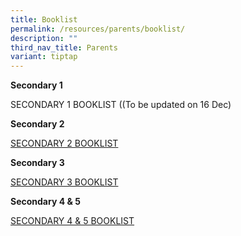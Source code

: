 ```yaml
---
title: Booklist
permalink: /resources/parents/booklist/
description: ""
third_nav_title: Parents
variant: tiptap
---
```

<p><strong>Secondary 1</strong>
</p>
<p>SECONDARY 1 BOOKLIST ((To be updated on 16 Dec)</p>
<p><strong>Secondary 2</strong>
</p>
<p><a href="/files/Booklist/Sec2bk2025.pdf" rel="noopener noreferrer nofollow" target="_blank">SECONDARY 2 BOOKLIST</a>
</p>
<p><strong>Secondary 3</strong>
</p>
<p><a href="/files/Booklist/Sec3bk2025.pdf" rel="noopener noreferrer nofollow" target="_blank">SECONDARY 3 BOOKLIST</a>
</p>
<p><strong>Secondary 4 &amp; 5</strong>
</p>
<p><a href="/files/Booklist/Sec45bk2025.pdf" rel="noopener noreferrer nofollow" target="_blank">SECONDARY 4 &amp; 5 BOOKLIST</a>
</p>
<p></p>
<p></p>
<p></p>